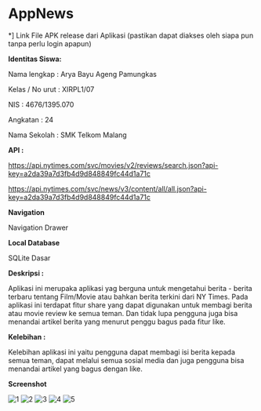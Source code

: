 # AppNews
*] Link File APK release dari Aplikasi (pastikan dapat diakses oleh siapa pun tanpa perlu login apapun)

**Identitas Siswa:** 

Nama lengkap     : Arya Bayu Ageng Pamungkas

Kelas / No urut  : XIRPL1/07

NIS              : 4676/1395.070

Angkatan         : 24

Nama Sekolah     : SMK Telkom Malang

**API :**

https://api.nytimes.com/svc/movies/v2/reviews/search.json?api-key=a2da39a7d3fb4d9d848849fc44d1a71c

https://api.nytimes.com/svc/news/v3/content/all/all.json?api-key=a2da39a7d3fb4d9d848849fc44d1a71c

**Navigation**

Navigation Drawer

**Local Database**

SQLite Dasar

**Deskripsi :** 

Aplikasi ini merupaka aplikasi yag berguna untuk mengetahui berita - berita terbaru tentang Film/Movie atau bahkan berita terkini dari NY Times.
Pada aplikasi ini terdapat fitur share yang dapat digunakan untuk membagi berita atau movie review ke semua teman. Dan tidak lupa pengguna juga bisa menandai artikel berita yang menurut penggu bagus pada fitur like.

**Kelebihan :**

Kelebihan aplikasi ini yaitu pengguna dapat membagi isi berita kepada semua teman, dapat melalui semua sosial media dan juga pengguna bisa menandai artikel yang bagus dengan like.

**Screenshot**

![1](https://cloud.githubusercontent.com/assets/22130165/26031868/2855b4fe-38ad-11e7-8298-32fe9a4a92f2.png)
![2](https://cloud.githubusercontent.com/assets/22130165/26031867/2854e6f0-38ad-11e7-9014-398ba7269c10.png)
![3](https://cloud.githubusercontent.com/assets/22130165/26031869/285c71a4-38ad-11e7-8b67-5b8f5178f893.png)
![4](https://cloud.githubusercontent.com/assets/22130165/26031871/285fc0e8-38ad-11e7-9795-88b105a8ad17.png)
![5](https://cloud.githubusercontent.com/assets/22130165/26031870/285da81c-38ad-11e7-96a0-78dab396f0dd.png)

